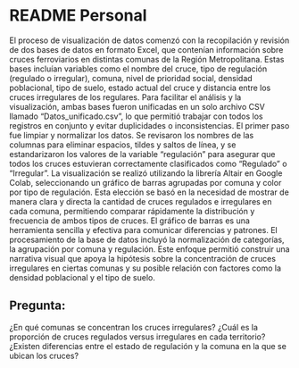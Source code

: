 # README Personal
El proceso de visualización de datos comenzó con la recopilación y revisión de dos bases de datos en formato Excel, que contenían información sobre cruces ferroviarios en distintas comunas de la Región Metropolitana. Estas bases incluían variables como el nombre del cruce, tipo de regulación (regulado o irregular), comuna, nivel de prioridad social, densidad poblacional, tipo de suelo, estado actual del cruce y distancia entre los cruces irregulares de los regulares. Para facilitar el análisis y la visualización, ambas bases fueron unificadas en un solo archivo CSV llamado “Datos_unificado.csv”, lo que permitió trabajar con todos los registros en conjunto y evitar duplicidades o inconsistencias.
El primer paso fue limpiar y normalizar los datos. Se revisaron los nombres de las columnas para eliminar espacios, tildes y saltos de línea, y se estandarizaron los valores de la variable “regulación” para asegurar que todos los cruces estuvieran correctamente clasificados como “Regulado” o “Irregular”.
La visualización se realizó utilizando la librería Altair en Google Colab, seleccionando un gráfico de barras agrupadas por comuna y color por tipo de regulación. Esta elección se basó en la necesidad de mostrar de manera clara y directa la cantidad de cruces regulados e irregulares en cada comuna, permitiendo comparar rápidamente la distribución y frecuencia de ambos tipos de cruces. El gráfico de barras es una herramienta sencilla y efectiva para comunicar diferencias y patrones.
El procesamiento de la base de datos incluyó la normalización de categorías, la agrupación por comuna y regulación. Este enfoque permitió construir una narrativa visual que apoya la hipótesis sobre la concentración de cruces irregulares en ciertas comunas y su posible relación con factores como la densidad poblacional y el tipo de suelo.

## Pregunta:
¿En qué comunas se concentran los cruces irregulares? 
¿Cuál es la proporción de cruces regulados versus irregulares en cada territorio?
¿Existen diferencias entre el estado de regulación y la comuna en la que se ubican los cruces?
